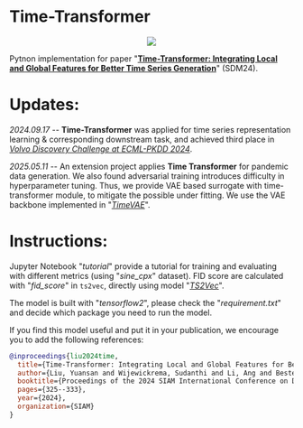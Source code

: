 # Time-Transformer

<p align="center">
<img src=imgs/timetransformer.png />
</p>

Pytnon implementation for paper "[**Time-Transformer: Integrating Local and Global Features for Better Time Series Generation**](https://epubs.siam.org/doi/10.1137/1.9781611978032.37)" (SDM24).

# Updates:

*2024.09.17* -- **Time-Transformer** was applied for time series representation learning \& corresponding downstream task, and achieved third place in [*Volvo Discovery Challenge at ECML-PKDD 2024*](https://arxiv.org/pdf/2409.11446).

*2025.05.11* -- An extension project applies **Time Transformer** for pandemic data generation. We also found adversarial training introduces difficulty in hyperparameter tuning. Thus, we provide VAE based surrogate with time-transformer module, to mitigate the possible under fitting. We use the VAE backbone implemented in "[*TimeVAE*](https://github.com/abudesai/timeVAE)".

# Instructions:

Jupyter Notebook "*tutorial*" provide a tutorial for training and evaluating with different metrics (using "*sine_cpx*" dataset). FID score are calculated with "*fid_score*" in `ts2vec`, directly using model "[*TS2Vec*](https://github.com/yuezhihan/ts2vec)".

The model is built with "*tensorflow2*", please check the "*requirement.txt*" and decide which package you need to run the model.

If you find this model useful and put it in your publication, we encourage you to add the following references:
```bibtex
@inproceedings{liu2024time,
  title={Time-Transformer: Integrating Local and Global Features for Better Time Series Generation},
  author={Liu, Yuansan and Wijewickrema, Sudanthi and Li, Ang and Bester, Christofer and O'Leary, Stephen and Bailey, James},
  booktitle={Proceedings of the 2024 SIAM International Conference on Data Mining (SDM)},
  pages={325--333},
  year={2024},
  organization={SIAM}
}
```
